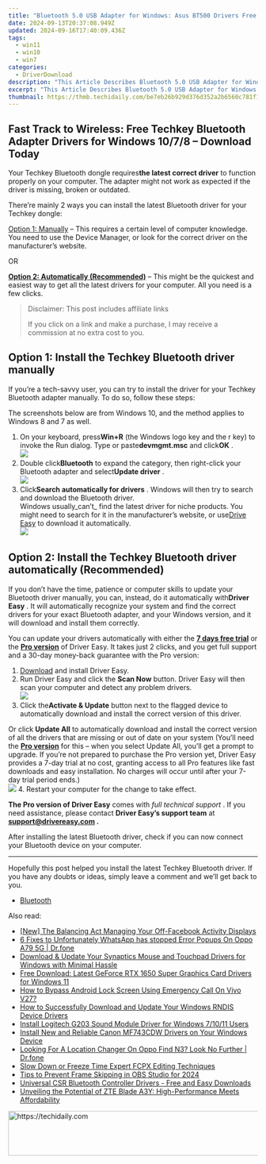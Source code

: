 ```yaml
---
title: "Bluetooth 5.0 USB Adapter for Windows: Asus BT500 Drivers Free Download – Supports Win11, 10 & 8"
date: 2024-09-13T20:37:08.949Z
updated: 2024-09-16T17:40:09.436Z
tags:
  - win11
  - win10
  - win7
categories:
  - DriverDownload
description: "This Article Describes Bluetooth 5.0 USB Adapter for Windows: Asus BT500 Drivers Free Download – Supports Win11, 10 & 8"
excerpt: "This Article Describes Bluetooth 5.0 USB Adapter for Windows: Asus BT500 Drivers Free Download – Supports Win11, 10 & 8"
thumbnail: https://thmb.techidaily.com/be7eb26b929d376d352a2b6560c781f129b853a9868bdf923c96ee4b76c8aaef.jpg
---
```


## Fast Track to Wireless: Free Techkey Bluetooth Adapter Drivers for Windows 10/7/8 – Download Today

Your Techkey Bluetooth dongle requires**the latest correct driver** to function properly on your computer. The adapter might not work as expected if the driver is missing, broken or outdated.

 There’re mainly 2 ways you can install the latest Bluetooth driver for your Techkey dongle:

[Option 1: Manually](https://tools.techidaily.com/drivereasy/download/) – This requires a certain level of computer knowledge. You need to use the Device Manager, or look for the correct driver on the manufacturer’s website.

OR

[**Option 2: Automatically (Recommended)**](https://www.drivereasy.com/knowledge/download-techkey-bluetooth-adapter-driver-for-windows/#option2) – This might be the quickest and easiest way to get all the latest drivers for your computer. All you need is a few clicks.

>  Disclaimer: This post includes affiliate links
>
>  If you click on a link and make a purchase, I may receive a commission at no extra cost to you.
>

## Option 1: Install the Techkey Bluetooth driver manually

 If you’re a tech-savvy user, you can try to install the driver for your Techkey Bluetooth adapter manually. To do so, follow these steps:

 The screenshots below are from Windows 10, and the method applies to Windows 8 and 7 as well.

1. On your keyboard, press**Win+R** (the Windows logo key and the r key) to invoke the Run dialog. Type or paste**devmgmt.msc** and click**OK** .  
![](https://images.drivereasy.com/wp-content/uploads/2020/12/devmgmt-msc-ok.jpg)
2. Double click**Bluetooth** to expand the category, then right-click your Bluetooth adapter and select**Update driver** .  
![](https://images.drivereasy.com/wp-content/uploads/2021/01/techkey-manually-1.jpg)
3. Click**Search automatically for drivers** . Windows will then try to search and download the Bluetooth driver.  
 Windows usually_can’t_ find the latest driver for niche products. You might need to search for it in the manufacturer’s website, or use[Drive Easy](https://tools.techidaily.com/drivereasy/download/) to download it automatically.  
![](https://images.drivereasy.com/wp-content/uploads/2021/01/techkey-manually-2.jpg)

## Option 2: Install the Techkey Bluetooth driver automatically (Recommended)

 If you don’t have the time, patience or computer skills to update your Bluetooth driver manually, you can, instead, do it automatically with**Driver Easy** . It will automatically recognize your system and find the correct drivers for your exact Bluetooth adapter, and your Windows version, and it will download and install them correctly.

 You can update your drivers automatically with either the [**7 days free trial**](https://tools.techidaily.com/drivereasy/download/) or the [**Pro version**](https://tools.techidaily.com/drivereasy/download/) of Driver Easy. It takes just 2 clicks, and you get full support and a 30-day money-back guarantee with the Pro version:

1. [Download](https://tools.techidaily.com/drivereasy/download/) and install Driver Easy.
2. Run Driver Easy and click the **Scan Now** button. Driver Easy will then scan your computer and detect any problem drivers.  
![](https://www.drivereasy.com/wp-content/uploads/2021/05/de-scan-6.1.png)
3. Click the**Activate & Update** button next to the flagged device to automatically download and install the correct version of this driver.  

 Or click **Update All** to automatically download and install the correct version of all the drivers that are missing or out of date on your system (You’ll need the **[Pro version](https://tools.techidaily.com/drivereasy/download/)**  for this – when you select Update All, you’ll get a prompt to upgrade. If you’re not prepared to purchase the Pro version yet, Driver Easy provides a 7-day trial at no cost, granting access to all Pro features like fast downloads and easy installation. No charges will occur until after your 7-day trial period ends.)  
![](https://www.drivereasy.com/wp-content/uploads/2021/01/Realtek-Bluetooth-5.0-Adapter.png)
4. Restart your computer for the change to take effect.

**The Pro version of Driver Easy** comes with _full technical support_ . If you need assistance, please contact **Driver Easy’s support team** at **[support@drivereasy.com](https://tools.techidaily.com/drivereasy/download/) .**

 After installing the latest Bluetooth driver, check if you can now connect your Bluetooth device on your computer.

---

 Hopefully this post helped you install the latest Techkey Bluetooth driver. If you have any doubts or ideas, simply leave a comment and we’ll get back to you.

* [Bluetooth](https://tools.techidaily.com/drivereasy/download/)

<ins class="adsbygoogle"
     style="display:block"
     data-ad-format="autorelaxed"
     data-ad-client="ca-pub-7571918770474297"
     data-ad-slot="1223367746"></ins>

<ins class="adsbygoogle"
     style="display:block"
     data-ad-client="ca-pub-7571918770474297"
     data-ad-slot="8358498916"
     data-ad-format="auto"
     data-full-width-responsive="true"></ins>

<span class="atpl-alsoreadstyle">Also read:</span>
<div><ul>
<li><a href="https://some-skills.techidaily.com/new-the-balancing-act-managing-your-off-facebook-activity-displays/"><u>[New] The Balancing Act Managing Your Off-Facebook Activity Displays</u></a></li>
<li><a href="https://howto.techidaily.com/6-fixes-to-unfortunately-whatsapp-has-stopped-error-popups-on-oppo-a79-5g-drfone-by-drfone-fix-android-problems-fix-android-problems/"><u>6 Fixes to Unfortunately WhatsApp has stopped Error Popups On Oppo A79 5G | Dr.fone</u></a></li>
<li><a href="https://win-amazing.techidaily.com/1722969828288-download-and-update-your-synaptics-mouse-and-touchpad-drivers-for-windows-with-minimal-hassle/"><u>Download & Update Your Synaptics Mouse and Touchpad Drivers for Windows with Minimal Hassle</u></a></li>
<li><a href="https://win-amazing.techidaily.com/free-download-latest-geforce-rtx-1650-super-graphics-card-drivers-for-windows-11/"><u>Free Download: Latest GeForce RTX 1650 Super Graphics Card Drivers for Windows 11</u></a></li>
<li><a href="https://android-unlock.techidaily.com/how-to-bypass-android-lock-screen-using-emergency-call-on-vivo-v27-by-drfone-android/"><u>How to Bypass Android Lock Screen Using Emergency Call On Vivo V27?</u></a></li>
<li><a href="https://win-amazing.techidaily.com/how-to-successfully-download-and-update-your-windows-rndis-device-drivers/"><u>How to Successfully Download and Update Your Windows RNDIS Device Drivers</u></a></li>
<li><a href="https://win-amazing.techidaily.com/install-logitech-g203-sound-module-driver-for-windows-71011-users/"><u>Install Logitech G203 Sound Module Driver for Windows 7/10/11 Users</u></a></li>
<li><a href="https://hardware-help.techidaily.com/install-new-and-reliable-canon-mf743cdw-drivers-on-your-windows-device/"><u>Install New and Reliable Canon MF743CDW Drivers on Your Windows Device</u></a></li>
<li><a href="https://fake-location.techidaily.com/looking-for-a-location-changer-on-oppo-find-n3-look-no-further-drfone-by-drfone-virtual-android/"><u>Looking For A Location Changer On Oppo Find N3? Look No Further | Dr.fone</u></a></li>
<li><a href="https://ai-vdieo-software.techidaily.com/slow-down-or-freeze-time-expert-fcpx-editing-techniques/"><u>Slow Down or Freeze Time Expert FCPX Editing Techniques</u></a></li>
<li><a href="https://on-screen-recording.techidaily.com/tips-to-prevent-frame-skipping-in-obs-studio-for-2024/"><u>Tips to Prevent Frame Skipping in OBS Studio for 2024</u></a></li>
<li><a href="https://win-amazing.techidaily.com/universal-csr-bluetooth-controller-drivers-free-and-easy-downloads/"><u>Universal CSR Bluetooth Controller Drivers - Free and Easy Downloads</u></a></li>
<li><a href="https://buynow-reviews.techidaily.com/unveiling-the-potential-of-zte-blade-a3y-high-performance-meets-affordability/"><u>Unveiling the Potential of ZTE Blade A3Y: High-Performance Meets Affordability</u></a></li>
</ul></div>

<!-- affiliate ads begin -->
<a href="https://appsumo.8odi.net/c/5597632/2118320/7443" target="_top" id="2118320">
  <img src="//a.impactradius-go.com/display-ad/7443-2118320" border="0" alt="https://techidaily.com" width="728" height="90"/>
</a>
<img height="0" width="0" src="https://appsumo.8odi.net/i/5597632/2118320/7443" style="position:absolute;visibility:hidden;" border="0" />
<!-- affiliate ads end -->

